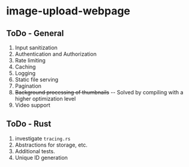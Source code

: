 # image-upload-webpage

## ToDo - General

1. Input sanitization
2. Authentication and Authorization
3. Rate limiting
4. Caching
5. Logging
6. Static file serving
7. Pagination
8. ~~Background processing of thumbnails~~ -- Solved by compiling with a higher optimization level
9. Video support

## ToDo - Rust

1. investigate `tracing.rs`
2. Abstractions for storage, etc.
3. Additional tests.
4. Unique ID generation
